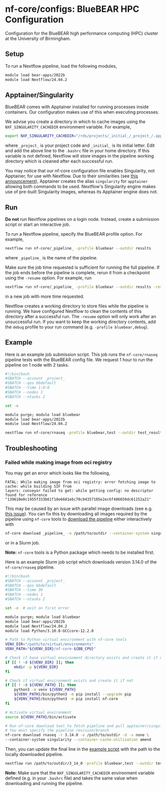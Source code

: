 # nf-core/configs: BlueBEAR HPC Configuration

Configuration for the BlueBEAR high performance computing (HPC) cluster at the University of Birmingham.

## Setup

To run a Nextflow pipeline, load the following modules,

```bash
module load bear-apps/2022b
module load Nextflow/24.04.2
```

## Apptainer/Singularity

BlueBEAR comes with Apptainer installed for running processes inside containers. Our configuration makes use of this
when executing processes.

We advise you create a directory in which to cache images using the `NXF_SINGULARITY_CACHEDIR` environment variable.
For example,

```bash
export NXF_SINGULARITY_CACHEDIR="/rds/projects/_initial_/_project_/.apptainer"
```

where `_project_` is your project code and `_initial_` is its initial letter. Edit and add the above line to the
`.bashrc` file in your home directory. If this variable is not defined, Nextflow will store images in the pipeline
working directory which is cleaned after each successful run.

You may notice that our nf-core configuration file enables Singularity, not Apptainer, for use with Nextflow. Due to
their similarities (see [this announcement](https://apptainer.org/news/community-announcement-20211130/)), Apptainer
creates the alias `singularity` for `apptainer` allowing both commands to be used. Nextflow's Singularity engine makes
use of pre-built Singularity images, whereas its Apptainer engine does not.

## Run

**Do not** run Nextflow pipelines on a login node. Instead, create a submission script or start an interactive job.

To run a Nextflow pipeline, specify the BlueBEAR profile option. For example,

```bash
nextflow run nf-core/_pipeline_ -profile bluebear --outdir results
```

where `_pipeline_` is the name of the pipeline.

Make sure the job time requested is sufficient for running the full pipeline. If the job ends before the pipeline is
complete, rerun it from a checkpoint using the `-resume` option. For example, run

```bash
nextflow run nf-core/_pipeline_ -profile bluebear --outdir results -resume
```

in a new job with more time requested.

Nextflow creates a working directory to store files while the pipeline is running. We have configured Nextflow to clean
the contents of this directory after a successful run. The `-resume` option will only work after an unsuccessful run.
If you want to keep the working directory contents, add the `debug` profile to your run command (e.g.
`-profile bluebear,debug`).

## Example

Here is an example job submission script. This job runs the `nf-core/rnaseq` pipeline tests with the BlueBEAR config
file. We request 1 hour to run the pipeline on 1 node with 2 tasks.

```bash
#!/bin/bash
#SBATCH --account _project_
#SBATCH --qos bbdefault
#SBATCH --time 1:0:0
#SBATCH --nodes 1
#SBATCH --ntasks 2

set -e

module purge; module load bluebear
module load bear-apps/2022b
module load Nextflow/24.04.2

nextflow run nf-core/rnaseq -profile bluebear,test --outdir test_results
```

## Troubleshooting

### Failed while making image from oci registry

You may get an error which looks like the following,

```text
FATAL: While making image from oci registry: error fetching image to cache: while building SIF from
layers: conveyor failed to get: while getting config: no descriptor found for reference
"139610e0c1955f333b61f10e6681e6c70c94357105e2ec6f486659dc61152a21"
```

This may be caused by an issue with parallel image downloads (see e.g.
[this issue](https://github.com/apptainer/singularity/issues/5020)). You can fix this by downloading all images required
by the pipeline using `nf-core` tools to
[download the pipeline](https://nf-co.re/docs/nf-core-tools/pipelines/download) either interactively with

```bash
nf-core download _pipeline_ -o /path/to/outdir --container-system singularity --container-cache-utilisation amend
```

or in a Slurm job.

**Note:** `nf-core` tools is a Python package which needs to be installed first.

Here is an example Slurm job script which downloads version 3.14.0 of the `nf-core/rnaseq` pipeline.

```bash
#!/bin/bash
#SBATCH --account _project_
#SBATCH --qos bbdefault
#SBATCH --time 30
#SBATCH --nodes 1
#SBATCH --ntasks 2

set -e  # exit on first error

module purge; module load bluebear
module load bear-apps/2022b
module load Nextflow/24.04.2
module load Python/3.10.8-GCCcore-12.2.0

# Path to Python virtual environment with nf-core tools
VENV_DIR="/path/to/virtual/environments"
VENV_PATH="${VENV_DIR}/nf-core-${BB_CPU}"

# Check if base virtual environment directory exists and create it if not
if [[ ! -d ${VENV_DIR} ]]; then
    mkdir -p ${VENV_DIR}
fi

# Check if virtual environment exists and create it if not
if [[ ! -d ${VENV_PATH} ]]; then
    python3 -m venv ${VENV_PATH}
    ${VENV_PATH}/bin/python3 -m pip install --upgrade pip
    ${VENV_PATH}/bin/python3 -m pip install nf-core
fi

# Activate virtual environment
source ${VENV_PATH}/bin/activate

# Run nf-core download tool to fetch pipeline and pull apptainer/singularity images
# You must specify the pipeline revision/branch
nf-core download rnaseq -r 3.14.0 -o /path/to/outdir -d -x none \
--container-system singularity --container-cache-utilisation amend
```

Then, you can update the final line in the [example script](#example) with the path to the locally
downloaded pipeline.

```bash
nextflow run /path/to/outdir/3_14_0 -profile bluebear,test --outdir test_results
```

**Note:** Make sure that the `NXF_SINGULARITY_CACHEDIR` environment variable defined (e.g. in your `.bashrc` file) and
takes the same value when downloading and running the pipeline.
